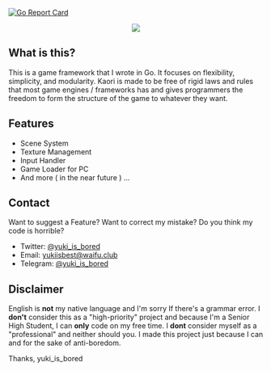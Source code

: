 [![Go Report Card](https://goreportcard.com/badge/github.com/yukiisbored/Kaori)](https://goreportcard.com/report/github.com/yukiisbored/Kaori)

<div align="center">
	<img src="https://raw.githubusercontent.com/yukiisbored/Kaori/master/assets/kaori.png">
</div>

## What is this?
This is a game framework that I wrote in Go. It focuses on flexibility, simplicity, and modularity. Kaori is made to be free of rigid laws and rules that most game engines / frameworks has and gives programmers the freedom to form the structure of the game to whatever they want.

## Features
* Scene System
* Texture Management
* Input Handler
* Game Loader for PC
* And more ( in the near future ) ...

## Contact
Want to suggest a Feature? Want to correct my mistake? Do you think my code is horrible?
* Twitter: [@yuki\_is\_bored](https://twitter.com/yuki_is_bored)
* Email: [yukiisbest@waifu.club](mailto:yukiisbest@waifu.club)
* Telegram: [@yuki\_is\_bored](https://telegram.me/yuki_is_bored)

## Disclaimer
English is **not** my native language and I'm sorry If there's a grammar error. I **don't** consider this as a "high-priority" project and because I'm a Senior High Student, I can **only** code on my free time. I **dont** consider myself as a "professional" and neither should you. I made this project just because I can and for the sake of anti-boredom.

Thanks,
yuki\_is\_bored
